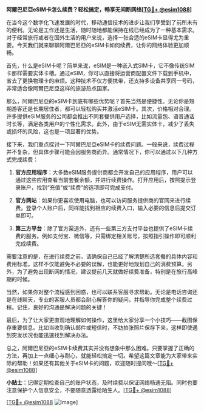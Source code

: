 **阿爾巴尼亞eSIM卡怎么续费？轻松搞定，畅享无间断网络[[TG💪+ @esim1088](https://t.me/s/esim1088)]**

在当今这个数字化飞速发展的时代，移动通信技术的进步让我们享受到了前所未有的便利。无论是工作还是生活，随时随地都能保持在线已经成为了一种基本需求。对于经常旅行或者在国外生活的用户来说，选择一张合适的eSIM卡显得尤为重要。今天我们就来聊聊阿爾巴尼亞的eSIM卡如何续费，让你的网络体验更加顺畅。

首先，什么是eSIM卡呢？简单来说，eSIM是一种嵌入式SIM卡，它不像传统SIM卡那样需要实体卡槽。通过eSIM，你可以直接将运营商配置文件下载到手机中，省去了更换物理卡的麻烦。这种技术不仅方便携带，还支持多设备共享同一号码，非常适合像阿爾巴尼亞这样的旅游热点国家。

那么，阿爾巴尼亞的eSIM卡到底有哪些优势呢？首先当然是便捷性。无论你是短期游客还是长期居住者，都可以轻松购买并激活eSIM卡。其次，价格相对合理。许多提供eSIM服务的公司都会推出不同套餐供用户选择，比如流量包、语音通话时长等，满足各类用户的个性化需求。此外，由于eSIM无需实体卡，减少了丢失或损坏的风险，这也是一项显著的优势。

接下来，我们重点探讨一下阿爾巴尼亞eSIM卡的续费问题。一般来说，续费过程并不复杂，但具体步骤可能会因服务商而异。通常情况下，你可以通过以下几种方式完成续费：

1. **官方应用程序**：大多数eSIM服务提供商都会开发自己的应用程序，用户可以通过这些应用查看当前套餐余额，并进行续费操作。打开应用后，按照提示登录账户，找到“充值”或“续费”的选项即可完成支付。

2. **官方网站**：如果你更喜欢使用电脑，也可以访问服务提供商的官网来进行续费。登录个人账户后，同样能找到相应的续费入口，输入必要的信息后提交订单即可。

3. **第三方平台**：除了官方渠道外，还有一些第三方支付平台也提供了eSIM卡续费的服务。例如支付宝、微信等，只需绑定相关账号，按照指引操作即可顺利完成续费。

需要注意的是，在进行续费之前，请确保自己已经了解清楚所选套餐的具体内容和费用标准。这样不仅能避免不必要的误解，也能更好地规划自己的消费预算。另外，为了避免出现断网的情况，建议提前几天就做好续费准备，特别是在旅行高峰期的时候。

当然，如果你对整个流程感到困惑，也可以联系客服寻求帮助。无论是电话咨询还是在线聊天，专业的客服人员都会耐心解答你的疑问，并指导你完成整个续费过程。记住，良好的沟通是解决问题的关键！

最后，为了让大家更直观地理解如何操作，这里给大家分享一个小技巧——截图保存重要信息。比如当收到确认邮件或短信时，不妨拍张照片保存下来，这样即使遇到突发状况也能迅速找到解决办法。

总之，阿爾巴尼亞的eSIM卡续费其实并没有想象中那么困难。只要掌握了正确的方法，再加上一点细心与耐心，就能轻松搞定一切。希望这篇文章能为大家带来实际的帮助！如果还有其他关于eSIM卡的问题，欢迎随时提问哦～[[TG💪+ @esim1088](https://t.me/s/esim1088)]

**小贴士**：记得定期检查自己的账户状态，及时续费以保证网络畅通无阻。同时也要注意保护个人信息安全，不要随意透露给陌生人。[[TG💪+ @esim1088](https://t.me/s/esim1088)] 

[[TG💪+ @esim1088](https://t.me/s/esim1088) ![Image](https://i.postimg.cc/4NQfJmqS/Snipaste-2025-05-13-00-14-12.png)]